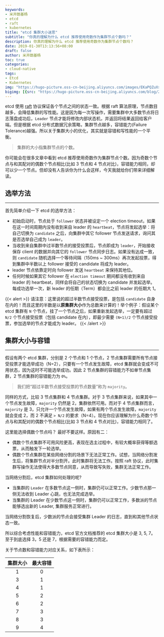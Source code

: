 ```yaml
---
keywords:
- 米开朗基杨
- etcd
- raft
- kubernetes
title: "etcd 集群大小迷思"
subtitle: "你真的理解为什么 etcd 推荐使用奇数作为集群节点个数吗？"
description: 你真的理解为什么 etcd 推荐使用奇数作为集群节点个数吗？
date: 2019-01-30T13:13:56+08:00
draft: false
author: 米开朗基杨
toc: true
categories: 
- cloud-native
tags:
- Etcd
- Kubernetes
img: "https://hugo-picture.oss-cn-beijing.aliyuncs.com/images/EKaPQZuXsAMpAd0.jpeg"
bigimg: [{src: "https://hugo-picture.oss-cn-beijing.aliyuncs.com/blog/2019-04-27-080627.jpg"}]
---
```


etcd 使用 [raft](https://ramcloud.stanford.edu/~ongaro/thesis.pdf) 协议保证各个节点之间的状态一致。根据 raft 算法原理，节点数目越多，会降低集群的写性能。这是因为每一次写操作，需要集群中大多数节点将日志落盘成功后，`Leader` 节点才能将修改内部状态机，并返回将结果返回给客户端。但是根据 etcd 分布式数据冗余策略，集群节点越多，容错能力(Failure Tolerance)越强。所以关于集群大小的优化，其实就是容错和写性能的一个平衡。

> 集群的大小指集群节点的个数。

你可能会在很多文章中看到 etcd 推荐使用奇数作为集群节点个数。因为奇数个节点与和其配对的偶数个节点相比(比如 3 节点和 4 节点对比)，容错能力相同，却可以少一个节点。但却没有人告诉你为什么会这样，今天我就给你们带来详细解读。

## 选举方法

----

首先简单介绍一下 etcd 的选举方法：

+ 初始启动时，节点处于 `follower` 状态并被设定一个 election timeout，如果在这一时间周期内没有收到来自 leader 的 `heartbeat`，节点将发起选举：将自己切换为 `candidate` 之后，向集群中其它 follower 节点发送请求，询问其是否选举自己成为 `leader`。
+ 当收到来自集群中过半数节点的接受投票后，节点即成为 `leader`，开始接收保存 client 的数据并向其它的 `follower` 节点同步日志。如果没有达成一致，则 `candidate` 随机选择一个等待间隔（150ms ~ 300ms）再次发起投票，得到集群中半数以上 follower 接受的 candidate 将成为 leader。
+ leader 节点依靠定时向 follower 发送 `heartbeat` 来保持其地位。
+ 任何时候如果其它 follower 在 `election timeout` 期间都没有收到来自 leader 的 heartbeat，同样会将自己的状态切换为 candidate 并发起选举。每成功选举一次，新 leader 的任期（Term）都会比之前 leader 的任期大 1。

{{< alert >}}
请注意：这里说的超过半数节点接受投票，是包括 <code>candidate</code> 自身在内的！而且这里的半数是以<strong>原集群大小</strong>作为总数来计算的！举个例子：假设某个 etcd 集群有 <code>N</code> 个节点，挂了一个节点之后，如果重新发起选举，一定要有超过 <code>N/2</code> 个节点接受投票（包括 candidate 在内），即最少需要 <code>(N+1)/2</code> 个节点接受投票，参加选举的节点才能成为 leader。
{{< /alert >}}

## 集群大小与容错

----

假设有两个 etcd 集群，分别是 2 个节点和 1 个节点，2 节点集群需要所有节点接受投票才能选举成功（N=2），只要有一个节点发生故障，etcd 集群就会变成不可用状态，因为这时不可能选举成功。因此 2 节点集群的容错能力不如单节点集群，2 节点集群的容错能力为 `0%`。

> 我们把“超过半数节点接受投票的节点数量”称为 <code>majority</code>。

同样的方式，比较 3 节点集群和 4 节点集群。对于 3 节点集群来说，如果其中一个节点发生故障，`majority` 仍然是 2，集群依然可用。而对于 4 节点集群而言，`majority` 是 3，只允许一个节点发生故障，如果有两个节点发生故障，`majority` 就会变成 2，而 2 不满足 `> N/2` 的要求（N=4）。现在你应该理解为什么奇数个节点与和其配对的偶数个节点相比(比如 3 节点和 4 节点对比)，容错能力相同了。

这里能选择偶数个节点吗？ 最好不要这样。原因有二：

+ 偶数个节点集群不可用风险更高，表现在选主过程中，有较大概率获得等额选票，从而触发下一轮选举。
+ 偶数个节点集群在某些网络分割的场景下无法正常工作。试想，当网络分割发生后，将集群节点对半分割开。此时集群将无法工作。按照 raft 协议，此时集群写操作无法使得大多数节点同意，从而导致写失败，集群无法正常工作。

当网络分割后，etcd 集群如何处理的呢?

+ 当集群的 `Leader` 在多数节点这一侧时，集群仍可以正常工作。少数节点那一侧无法收到 Leader 心跳，也无法完成选举。
+ 当集群的 Leader 在少数节点这一侧时，集群仍可以正常工作，多数派的节点能够选出新的 Leader, 集群服务正常进行。

当网络分割恢复后，少数派的节点会接受集群 Leader 的日志，直到和其他节点状态一致。

所以综合考虑性能和容错能力，etcd 官方文档推荐的 etcd 集群大小是 3, 5, 7。至于到底选择 3，5 还是 7，根据需要的容错能力而定。

关于节点数和容错能力对应关系，如下表所示：

| 集群大小 | 最大容错 |
| :------: | :------: |
| 1 | 0 |
| 3 | 1 |
| 4 | 1 |
| 5 | 2 |
| 6 | 2 |
| 7 | 3 |
| 8 | 3 |
| 9 | 4 |
